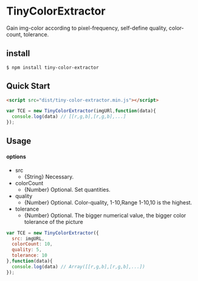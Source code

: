 # TinyColorExtractor
Gain img-color according to pixel-frequency, self-define quality, color-count, tolerance.

## install

```
$ npm install tiny-color-extractor
```

## Quick Start

```html
<script src="dist/tiny-color-extractor.min.js"></script>
```

```js
var TCE = new TinyColorExtractor(imgURl,function(data){
  console.log(data) // [[r,g,b],[r,g,b],...]
});
```

## Usage

#### options

- src
  - {String} Necessary.
- colorCount
  - {Number} Optional. Set quantities.
- quality
  - {Number} Optional. Color-quality, 1-10,Range 1-10,10 is the highest.
- tolerance
  - {Number} Optional. The bigger numerical value, the bigger color tolerance of the picture

```js
var TCE = new TinyColorExtractor({
  src: imgURL,
  colorCount: 10,
  quality: 5,
  tolerance: 10
},function(data){
  console.log(data) // Array([[r,g,b],[r,g,b],...])
});
```
